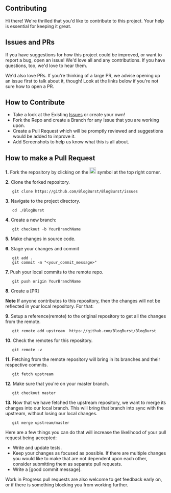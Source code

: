 ## Contributing

Hi there! We're thrilled that you'd like to contribute to this project. Your help is essential for keeping it great.

## Issues and PRs

If you have suggestions for how this project could be improved, or want to report a bug, open an issue! We'd love all and any contributions. If you have questions, too, we'd love to hear them.

We'd also love PRs. If you're thinking of a large PR, we advise opening up an issue first to talk about it, though! Look at the links below if you're not sure how to open a PR.


## How to Contribute

- Take a look at the Existing [Issues](https://github.com/BlogBurst/BlogBurst/issues) or create your own!
- Fork the Repo and create a Branch for any Issue that you are working upon.
- Create a Pull Request which will be promptly reviewed and suggestions would be added to improve it.
- Add Screenshots to help us know what this is all about.


## How to make a Pull Request

**1.** Fork the repository by clicking on the <a href="https://github.com/BlogBurst/BlogBurst/issues"><img src="https://avatars.githubusercontent.com/u/126511375?s=200&v=4" height=20 width=20></a> symbol at the top right corner.

**2.** Clone the forked repository.
```
   git clone https://github.com/BlogBurst/BlogBurst/issues
```

**3.** Navigate to the project directory.
```
   cd ./BlogBurst
```

**4.** Create a new branch:
```
   git checkout -b YourBranchName
```

**5.** Make changes in source code.

**6.** Stage your changes and commit

```
   git add .
   git commit -m "<your_commit_message>"
```

**7.** Push your local commits to the remote repo.

```
   git push origin YourBranchName
```

**8.** Create a [PR]

**Note** If anyone contributes to this repository, then the changes will not be reflected in your local repository. For that:

**9.** Setup a reference(remote) to the original repository to get all the changes from the remote.
```
   git remote add upstream  https://github.com/BlogBurst/BlogBurst
```

**10.** Check the remotes for this repository.
```
   git remote -v
```

**11.** Fetching from the remote repository will bring in its branches and their respective commits.
```
   git fetch upstream
```

**12.** Make sure that you're on your master branch.
```
   git checkout master
```

**13.** Now that we have fetched the upstream repository, we want to merge its changes into our local branch. This will bring that branch into sync with the upstream, without losing our local changes.
```
   git merge upstream/master
```

Here are a few things you can do that will increase the likelihood of your pull request being accepted:

- Write and update tests.
- Keep your changes as focused as possible. If there are multiple changes you would like to make that are not dependent upon each other, consider submitting them as separate pull requests.
- Write a [good commit message].

Work in Progress pull requests are also welcome to get feedback early on, or if there is something blocking you from working further.
